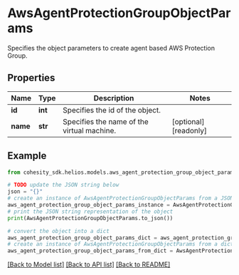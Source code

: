 # AwsAgentProtectionGroupObjectParams

Specifies the object parameters to create agent based AWS Protection Group.

## Properties

Name | Type | Description | Notes
------------ | ------------- | ------------- | -------------
**id** | **int** | Specifies the id of the object. | 
**name** | **str** | Specifies the name of the virtual machine. | [optional] [readonly] 

## Example

```python
from cohesity_sdk.helios.models.aws_agent_protection_group_object_params import AwsAgentProtectionGroupObjectParams

# TODO update the JSON string below
json = "{}"
# create an instance of AwsAgentProtectionGroupObjectParams from a JSON string
aws_agent_protection_group_object_params_instance = AwsAgentProtectionGroupObjectParams.from_json(json)
# print the JSON string representation of the object
print(AwsAgentProtectionGroupObjectParams.to_json())

# convert the object into a dict
aws_agent_protection_group_object_params_dict = aws_agent_protection_group_object_params_instance.to_dict()
# create an instance of AwsAgentProtectionGroupObjectParams from a dict
aws_agent_protection_group_object_params_from_dict = AwsAgentProtectionGroupObjectParams.from_dict(aws_agent_protection_group_object_params_dict)
```
[[Back to Model list]](../README.md#documentation-for-models) [[Back to API list]](../README.md#documentation-for-api-endpoints) [[Back to README]](../README.md)


